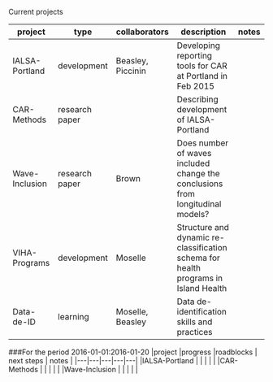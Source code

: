 
Current projects


|project   |type   |collaborators   |description    | notes    |
|---|---|---|---|---|
|IALSA-Portland   | development   | Beasley, Piccinin  |Developing reporting tools for CAR at Portland in Feb 2015 |   |
|CAR-Methods   | research paper  |  |Describing development of IALSA-Portland |   |
|Wave-Inclusion   | research paper  | Brown   |Does number of waves included change the conclusions from longitudinal models?    |   |
|VIHA-Programs   | development   | Moselle   | Structure and dynamic re-classification schema for health programs in Island Health   |   |
|Data-de-ID   | learning  | Moselle, Beasley  | Data de-identification skills and practices  |   | 


###For the period 2016-01-01:2016-01-20 
|project   |progress   |roadblocks   | next steps   |  notes   |
|---|---|---|---|---|
|IALSA-Portland   |   |   |   |   |
|CAR-Methods   |   |   |   |   |
|Wave-Inclusion |   |   |   |   |
